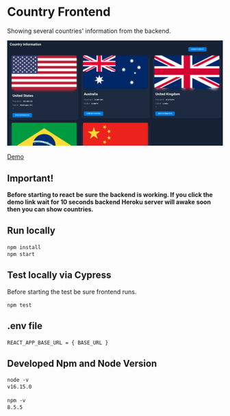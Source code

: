 # Country Frontend

Showing several countries' information from the backend.

![Countries](../images/countryDashboard.png)

[Demo](https://country-challenge.vercel.app/dashboard)

## Important!

**Before starting to react be sure the backend is working. If you click the demo link wait for 10 seconds backend Heroku server will awake soon then you can show countries.**

## Run locally

```shell
npm install
npm start
```

## Test locally via Cypress

Before starting the test be sure frontend runs.

```shell
npm test
```

## .env file

```shell
REACT_APP_BASE_URL = { BASE_URL }
```

## Developed Npm and Node Version

```
node -v
v16.15.0

npm -v
8.5.5
```
